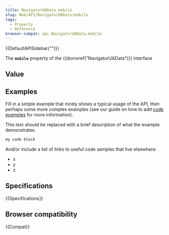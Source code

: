 ```yaml
---
title: NavigatorUAData.mobile
slug: Web/API/NavigatorUAData/mobile
tags:
  - Property
  - Reference
browser-compat: api.NavigatorUAData.mobile
---
```

{{DefaultAPISidebar("")}}

The **`mobile`** property of the {{domxref("NavigatorUAData")}} interface 

## Value



## Examples

Fill in a simple example that nicely shows a typical usage of the API, then perhaps some more complex examples (see our guide on how to add [code examples](/en-US/docs/MDN/Contribute/Structures/Code_examples) for more information).

This text should be replaced with a brief description of what the example demonstrates.

```js
my code block
```

And/or include a list of links to useful code samples that live elsewhere:

*   x
*   y
*   z

## Specifications

{{Specifications}}

## Browser compatibility

{{Compat}}


